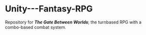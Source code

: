 # Unity---Fantasy-RPG
Repository for <i><b>The Gate Between Worlds</i></b>; the turnbased RPG with a combo-based combat system.

